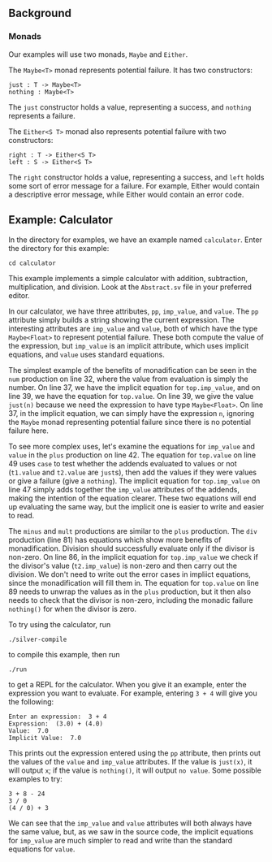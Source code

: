 
## Background


### Monads

Our examples will use two monads, `Maybe` and `Either`.

The `Maybe<T>` monad represents potential failure.  It has two
constructors:
```
just : T -> Maybe<T>
nothing : Maybe<T>
```
The `just` constructor holds a value, representing a success, and
`nothing` represents a failure.

The `Either<S T>` monad also represents potential failure with two
constructors:
```
right : T -> Either<S T>
left : S -> Either<S T>
```
The `right` constructor holds a value, representing a success, and
`left` holds some sort of error message for a failure.  For example,
Either<String T> would contain a descriptive error message, while
Either<Int T> would contain an error code.





## Example:  Calculator

In the directory for examples, we have an example named `calculator`.
Enter the directory for this example:
```
cd calculator
```
This example implements a simple calculator with addition,
subtraction, multiplication, and division.  Look at the `Abstract.sv`
file in your preferred editor.

In our calculator, we have three attributes, `pp`, `imp_value`, and
`value`.  The `pp` attribute simply builds a string showing the
current expression.  The interesting attributes are `imp_value` and
`value`, both of which have the type `Maybe<Float>` to represent
potential failure.  These both compute the value of the expression,
but `imp_value` is an implicit attribute, which uses implicit
equations, and `value` uses standard equations.

The simplest example of the benefits of monadification can be seen in
the `num` production on line 32, where the value from evaluation is
simply the number.  On line 37, we have the implicit
equation for `top.imp_value`, and on line 39, we have the equation for
`top.value`.  On line 39, we give the value `just(n)` because we need
the expression to have type `Maybe<Float>`.  On line 37, in the
implicit equation, we can simply have the expression `n`, ignoring the
`Maybe` monad representing potential failure since there is no
potential failure here.

To see more complex uses, let's examine the equations for `imp_value`
and `value` in the `plus` production on line 42.  The equation for
`top.value` on line 49 uses `case` to test whether the addends
evaluated to values or not (`t1.value` and `t2.value` are `just`s),
then add the values if they were values or give a failure (give a
`nothing`).  The implicit equation for `top.imp_value` on line 47
simply adds together the `imp_value` attributes of the addends, making
the intention of the equation clearer.  These two equations will end
up evaluating the same way, but the implicit one is easier to write
and easier to read.

The `minus` and `mult` productions are similar to the `plus`
production.  The `div` production (line 81) has equations which show
more benefits of monadification.  Division should successfully
evaluate only if the divisor is non-zero.  On line 86, in the implicit
equation for `top.imp_value` we check if the divisor's value
(`t2.imp_value`) is non-zero and then carry out the division.  We
don't need to write out the error cases in impliict equations, since
the monadification will fill them in.  The equation for `top.value` on
line 89 needs to unwrap the values as in the `plus` production, but it
then also needs to check that the divisor is non-zero, including the
monadic failure `nothing()` for when the divisor is zero.

To try using the calculator, run
```
./silver-compile
```
to compile this example, then run
```
./run
```
to get a REPL for the calculator.  When you give it an example, enter
the expression you want to evaluate.  For example, entering `3 + 4`
will give you the following:
```
Enter an expression:  3 + 4
Expression:  (3.0) + (4.0)
Value:  7.0
Implicit Value:  7.0
```
This prints out the expression entered using the `pp` attribute, then
prints out the values of the `value` and `imp_value` attributes.  If
the value is `just(x)`, it will output `x`; if the value is
`nothing()`, it will output `no value`.  Some possible examples to
try:
```
3 + 8 - 24
3 / 0
(4 / 0) + 3
```
We can see that the `imp_value` and `value` attributes will both
always have the same value, but, as we saw in the source code, the
implicit equations for `imp_value` are much simpler to read and write
than the standard equations for `value`.

